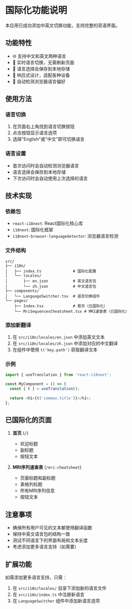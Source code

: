 # 国际化功能说明

本应用已成功添加中英文切换功能，支持完整的双语界面。

## 功能特性

- 🌐 支持中文和英文两种语言
- 🔄 实时语言切换，无需刷新页面
- 💾 语言选择会保存到本地存储
- 📱 响应式设计，适配各种设备
- 🎯 自动检测浏览器语言偏好

## 使用方法

### 语言切换
1. 在页面右上角找到语言切换按钮
2. 点击按钮显示语言选项
3. 选择"English"或"中文"即可切换语言

### 语言设置
- 首次访问时会自动检测浏览器语言
- 语言选择会保存到本地存储
- 下次访问时会自动使用上次选择的语言

## 技术实现

### 依赖包
- `react-i18next`: React国际化核心库
- `i18next`: 国际化框架
- `i18next-browser-languagedetector`: 浏览器语言检测

### 文件结构
```
src/
├── i18n/
│   ├── index.ts              # 国际化配置
│   └── locales/
│       ├── en.json           # 英文语言包
│       └── zh.json           # 中文语言包
├── components/
│   └── LanguageSwitcher.tsx  # 语言切换组件
└── pages/
    ├── Index.tsx             # 首页（已国际化）
    └── MriSequencesCheatsheet.tsx # MRI速查表（已国际化）
```

### 添加新翻译
1. 在 `src/i18n/locales/en.json` 中添加英文文本
2. 在 `src/i18n/locales/zh.json` 中添加对应的中文翻译
3. 在组件中使用 `t('key.path')` 获取翻译文本

### 示例
```typescript
import { useTranslation } from 'react-i18next';

const MyComponent = () => {
  const { t } = useTranslation();
  
  return <h1>{t('common.title')}</h1>;
};
```

## 已国际化的页面

1. **首页** (`/`)
   - 欢迎标题
   - 副标题
   - 按钮文本

2. **MRI序列速查表** (`/mri-cheatsheet`)
   - 页面标题和副标题
   - 表格列标题
   - 所有MRI序列信息
   - 按钮文本

## 注意事项

- 确保所有用户可见的文本都使用翻译函数
- 保持中英文语言包的结构一致
- 测试不同语言下的界面布局和文本长度
- 考虑添加更多语言支持（如需要）

## 扩展功能

如需添加更多语言支持，只需：
1. 在 `src/i18n/locales/` 目录下添加新的语言文件
2. 在 `src/i18n/index.ts` 中注册新语言
3. 在 `LanguageSwitcher` 组件中添加新语言选项
